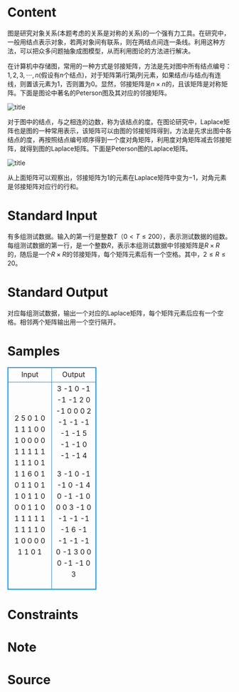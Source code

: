 
# Content

图是研究对象关系(本题考虑的关系是对称的关系)的一个强有力工具。在研究中，一般用结点表示对象，若两对象间有联系，则在两结点间连一条线。利用这种方法，可以把众多问题抽象成图模型，从而利用图论的方法进行解决。

在计算机中存储图，常用的一种方式是邻接矩阵，方法是先对图中所有结点编号：$1,2,3,\cdots ,n$(假设有$n$个结点)，对于矩阵第$i$行第$j$列元素，如果结点$i$与结点$j$有连线，则置该元素为$1$，否则置为$0$。显然，邻接矩阵是$n\times n$的，且该矩阵是对称矩阵。下面是图论中著名的Peterson图及其对应的邻接矩阵。

![title](/source/lutece/lin-jie-ju-zhen-zhuan-hua-wei-laplaceju-zhen/img/aHR0cHM6Ly9hY20udWVzdGMuZWR1LmNuL21lZGlhL2ltYWdlL3Byb2JsZW0vNTI5LzIwMTQwODI1MTgxNTI0NzE3NS5qcGc=.jpg)

对于图中的结点，与之相连的边数，称为该结点的度。在图论研究中，Laplace矩阵也是图的一种常用表示，该矩阵可以由图的邻接矩阵得到，方法是先求出图中各结点的度，再按照结点编号顺序得到一个度对角矩阵，利用度对角矩阵减去邻接矩阵，就得到图的Laplace矩阵。下面是Peterson图的Laplace矩阵。

![title](/source/lutece/lin-jie-ju-zhen-zhuan-hua-wei-laplaceju-zhen/img/aHR0cHM6Ly9hY20udWVzdGMuZWR1LmNuL21lZGlhL2ltYWdlL3Byb2JsZW0vNTI5LzIwMTQwODI1MTgxNTI4NzE3Ni5qcGc=.jpg)

从上面矩阵可以观察出，邻接矩阵为$1$的元素在Laplace矩阵中变为$-1$，对角元素是邻接矩阵对应行的行和。

# Standard Input

有多组测试数据。输入的第一行是整数$T$（$0<T\leq 200$），表示测试数据的组数。每组测试数据的第一行，是一个整数$R$，表示本组测试数据中邻接矩阵是$R\times R$的，随后是一个$R\times R$的邻接矩阵，每个矩阵元素后有一个空格。其中，$2\leq R\leq 20$。

# Standard Output

对应每组测试数据，输出一个对应的Laplace矩阵，每个矩阵元素后应有一个空格。相邻两个矩阵输出用一个空行隔开。

# Samples

<style>
        table,table tr th, table tr td { border:1px solid #0094ff; }
        table { width: 200px; min-height: 25px; line-height: 25px; text-align: center; border-collapse: collapse;}   
    </style>
<table>
	<tr>
		<td>Input</td>
		<td>Output</td>
	</tr>
<tr><td>2
5
0 1 0 1 1 
1 0 0 1 0 
0 0 0 1 1 
1 1 1 1 1 
1 0 1 1 1 
6
0 1 0 1 1 0 
1 1 0 1 1 0 
0 0 1 1 0 1 
1 1 1 1 1 1 
1 1 0 1 0 0 
0 0 1 1 0 1</td><td>3 -1 0 -1 -1 
-1 2 0 -1 0 
0 0 2 -1 -1 
-1 -1 -1 5 -1 
-1 0 -1 -1 4 

3 -1 0 -1 -1 0 
-1 4 0 -1 -1 0 
0 0 3 -1 0 -1 
-1 -1 -1 6 -1 -1 
-1 -1 0 -1 3 0 
0 0 -1 -1 0 3</td></tr></table>


# Constraints



# Note



# Source


